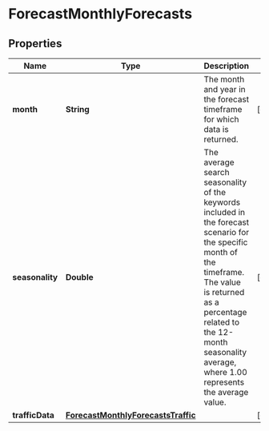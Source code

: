 # ForecastMonthlyForecasts

## Properties
Name | Type | Description | Notes
------------ | ------------- | ------------- | -------------
**month** | **String** | The month and year in the forecast timeframe for which data is returned. |  [optional]
**seasonality** | **Double** | The average search seasonality of the keywords included in the forecast scenario for the specific month of the timeframe. The value is returned as a percentage related to the 12-month seasonality average, where 1.00 represents the average value. |  [optional]
**trafficData** | [**ForecastMonthlyForecastsTraffic**](ForecastMonthlyForecastsTraffic.md) |  |  [optional]
